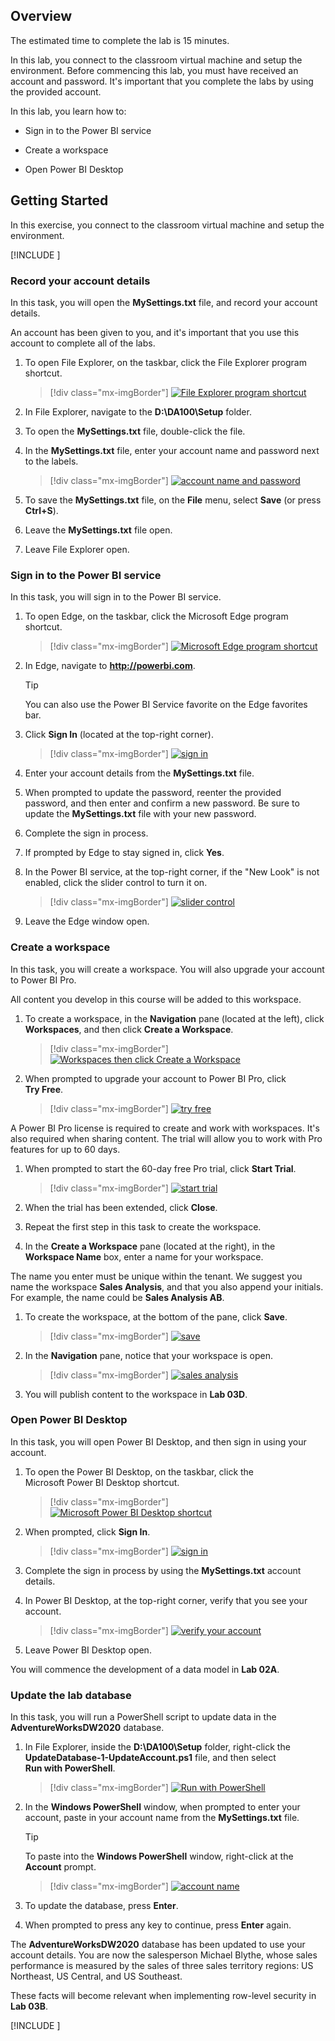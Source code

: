 ## Overview

The estimated time to complete the lab is 15 minutes.

In this lab, you connect to the classroom virtual machine and setup the
environment. Before commencing this lab, you must have received an
account and password. It's important that you complete the labs by using
the provided account.

In this lab, you learn how to:

-   Sign in to the Power BI service

-   Create a workspace

-   Open Power BI Desktop

## Getting Started

In this exercise, you connect to the classroom virtual machine and setup
the environment.

[!INCLUDE [](../../../includes/power-bi-lab-login.md)]

### Record your account details

In this task, you will open the **MySettings.txt** file, and record your
account details.

An account has been given to you, and it's important that you use this
account to complete all of the labs.

1.  To open File Explorer, on the taskbar, click the File Explorer
    program shortcut.

	> [!div class="mx-imgBorder"]
	> [![File Explorer program shortcut](../media/lab-1.png)](../media/lab-1.png#lightbox)

1.  In File Explorer, navigate to the **D:\\DA100\\Setup** folder.

1.  To open the **MySettings.txt** file, double-click the file.

1.  In the **MySettings.txt** file, enter your account name and password
    next to the labels.

	> [!div class="mx-imgBorder"]
	> [![account name and password](../media/lab-2.png)](../media/lab-2.png#lightbox)

1.  To save the **MySettings.txt** file, on the **File** menu, select
    **Save** (or press **Ctrl+S**).

1.  Leave the **MySettings.txt** file open.

1.  Leave File Explorer open.

### Sign in to the Power BI service

In this task, you will sign in to the Power BI service.

1.  To open Edge, on the taskbar, click the Microsoft Edge program
    shortcut.

	> [!div class="mx-imgBorder"]
	> [![Microsoft Edge program shortcut](../media/lab-3.png)](../media/lab-3.png#lightbox)

1.  In Edge, navigate to **http://powerbi.com**.

	> [!TIP]
	> You can also use the Power BI Service favorite on the Edge
	favorites bar.

1. Click **Sign In** (located at the top-right corner).

	> [!div class="mx-imgBorder"]
	> [![sign in](../media/lab-4.png)](../media/lab-4.png#lightbox)

1. Enter your account details from the **MySettings.txt** file.

1. When prompted to update the password, reenter the provided password,
    and then enter and confirm a new password. Be sure to update the
    **MySettings.txt** file with your new password.

1. Complete the sign in process.

1. If prompted by Edge to stay signed in, click **Yes**.

1. In the Power BI service, at the top-right corner, if the "New Look"
    is not enabled, click the slider control to turn it on.

	> [!div class="mx-imgBorder"]
	> [![slider control](../media/lab-5.png)](../media/lab-5.png#lightbox)

1. Leave the Edge window open.

### Create a workspace

In this task, you will create a workspace. You will also upgrade your
account to Power BI Pro.

All content you develop in this course will be added to this workspace.

1. To create a workspace, in the **Navigation** pane (located at the
    left), click **Workspaces**, and then click **Create a Workspace**.

	> [!div class="mx-imgBorder"]
	> [![Workspaces then click Create a Workspace](../media/lab-6.png)](../media/lab-6.png#lightbox)

1. When prompted to upgrade your account to Power BI Pro, click
    **Try Free**.

	> [!div class="mx-imgBorder"]
	> [![try free](../media/lab-7.png)](../media/lab-7.png#lightbox)

A Power BI Pro license is required to create and work with workspaces.
It's also required when sharing content. The trial will allow you to
work with Pro features for up to 60 days.

1. When prompted to start the 60-day free Pro trial, click
    **Start Trial**.

	> [!div class="mx-imgBorder"]
	> [![start trial](../media/lab-8.png)](../media/lab-8.png#lightbox)

1. When the trial has been extended, click **Close**.

1. Repeat the first step in this task to create the workspace.

1. In the **Create a Workspace** pane (located at the right), in the
    **Workspace Name** box, enter a name for your workspace.

The name you enter must be unique within the tenant. We suggest you name
the workspace **Sales Analysis**, and that you also append your
initials. For example, the name could be **Sales Analysis AB**.

1. To create the workspace, at the bottom of the pane, click **Save**.

	> [!div class="mx-imgBorder"]
	> [![save](../media/lab-9.png)](../media/lab-9.png#lightbox)

1. In the **Navigation** pane, notice that your workspace is open.

	> [!div class="mx-imgBorder"]
	> [![sales analysis](../media/lab-10.png)](../media/lab-10.png#lightbox)

1. You will publish content to the workspace in **Lab 03D**.

### Open Power BI Desktop

In this task, you will open Power BI Desktop, and then sign in using
your account.

1. To open the Power BI Desktop, on the taskbar, click the
    Microsoft Power BI Desktop shortcut.

	> [!div class="mx-imgBorder"]
	> [![Microsoft Power BI Desktop shortcut](../media/lab-11.png)](../media/lab-11.png#lightbox)

1. When prompted, click **Sign In**.

	> [!div class="mx-imgBorder"]
	> [![sign in](../media/lab-12.png)](../media/lab-12.png#lightbox)

1. Complete the sign in process by using the **MySettings.txt** account
    details.

1. In Power BI Desktop, at the top-right corner, verify that you see
    your account.

	> [!div class="mx-imgBorder"]
	> [![verify your account](../media/lab-13.png)](../media/lab-13.png#lightbox)

1. Leave Power BI Desktop open.

You will commence the development of a data model in **Lab 02A**.

### Update the lab database

In this task, you will run a PowerShell script to update data in the
**AdventureWorksDW2020** database.

1. In File Explorer, inside the **D:\\DA100\\Setup** folder,
    right-click the **UpdateDatabase-1-UpdateAccount.ps1** file, and
    then select **Run with PowerShell**.

	> [!div class="mx-imgBorder"]
	> [![Run with PowerShell](../media/lab-14.png)](../media/lab-14.png#lightbox)

1. In the **Windows PowerShell** window, when prompted to enter your
    account, paste in your account name from the **MySettings.txt**
    file.

	> [!TIP]
	> To paste into the **Windows PowerShell** window, right-click at the
	**Account** prompt.

	> [!div class="mx-imgBorder"]
	> [![account name](../media/lab-15.png)](../media/lab-15.png#lightbox)

1. To update the database, press **Enter**.

1. When prompted to press any key to continue, press **Enter** again.

The **AdventureWorksDW2020** database has been updated to use your
account details. You are now the salesperson Michael Blythe, whose sales
performance is measured by the sales of three sales territory regions:
US Northeast, US Central, and US Southeast.

These facts will become relevant when implementing row-level security in
**Lab 03B**.

[!INCLUDE [](../../../includes/power-bi-lab-end.md)]